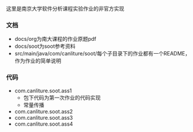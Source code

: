 这里是南京大学软件分析课程实验作业的非官方实现

### 文档
- docs/org为南大课程的作业原题pdf
- docs/soot为soot参考资料
- src/main/java/com/canliture/soot/每个子目录下的作业都有一个README，作为作业的简单说明

### 代码
- com.canliture.soot.ass1
  - 包下代码为第一次作业的代码实现
  - 常量传播
- com.canliture.soot.ass2
- com.canliture.soot.ass3
- com.canliture.soot.ass4
